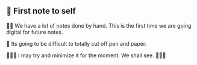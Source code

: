 ## 📝 First note to self
✍🏾 We have a lot of notes done by hand. This is the first time we are going digital for future notes. 

🚫 Its going to be difficult to totally cut off pen and paper. 

🤷🏾‍♀️ I may try and minimize it for the moment. We shall see. 🤷🏾‍♀️
